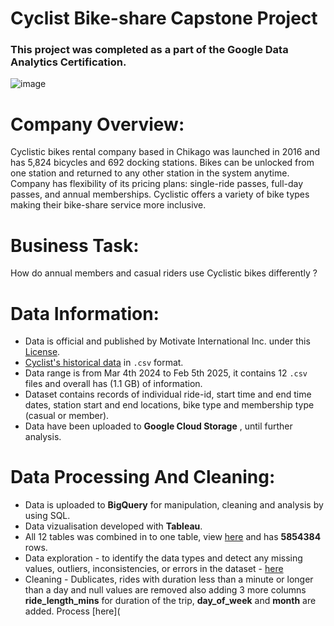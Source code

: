 # Cyclist Bike-share Capstone Project
### This project was completed as a part of the Google Data Analytics Certification.
![image](https://miro.medium.com/v2/resize:fit:768/0*Udb72NivtDgfeetj.png)

# Company Overview:
Cyclistic bikes rental company based in Chikago was launched in 2016 and has 5,824  bicycles and 692 docking stations. Bikes can be unlocked from one station and returned to any other station in the
system anytime. Company has flexibility of its pricing plans: single-ride passes, full-day passes, and annual memberships. Cyclistic offers a variety of bike types making their bike-share service more inclusive.

# Business Task:
How do annual members and casual riders use Cyclistic bikes differently ?

# Data Information:

* Data is official and published by Motivate International Inc. under this [License](https://divvybikes.com/data-license-agreement).
* [Cyclist's historical data](https://divvy-tripdata.s3.amazonaws.com/index.html) in `.csv` format.
* Data range is from Mar 4th 2024 to Feb 5th 2025, it contains 12 `.csv` files and overall has (1.1 GB) of information.
* Dataset contains records of individual ride-id, start time and end time dates, station start and end locations, bike type and membership type (casual or member).
* Data have been uploaded to **Google Cloud Storage** , until further analysis.

# Data Processing And Cleaning:
* Data is uploaded to **BigQuery** for manipulation, cleaning and analysis by using SQL.
* Data vizualisation developed with **Tableau**.
* All 12 tables was combined in to one table, view [here](https://github.com/Aurimas-N/Cyclist-Bike-share-Analysis/blob/f2e546d9fddd832c3b12edb010a9e1cf7c257b0c/data_combining.sql) and has **5854384** rows.
* Data exploration - to identify the data types and detect any missing values, outliers, inconsistencies, or errors in the dataset - [here](https://github.com/Aurimas-N/Cyclist-Bike-share-Analysis/blob/f1079a23d02b771c2ebabc89ccd197b68c8b44de/data_exploration.sql)
* Cleaning - Dublicates, rides with duration less than a minute or longer than a day and null values are removed also adding 3 more columns **ride_length_mins** for duration of the trip, **day_of_week** and **month** are added. Process [here](
